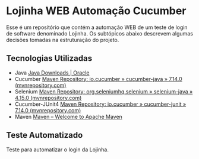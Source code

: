 # Lojinha WEB Automação Cucumber

Esse é um repositório que contém a automação WEB de um teste de login de software denominado Lojinha. Os subtópicos abaixo descrevem algumas decisões tomadas na estruturação do projeto.

## Tecnologias Utilizadas
- Java
  [Java Downloads | Oracle](https://www.oracle.com/java/technologies/downloads/#jdk21-windows)
- Cucumber
  [Maven Repository: io.cucumber » cucumber-java » 7.14.0 (mvnrepository.com)](https://mvnrepository.com/artifact/io.cucumber/cucumber-java/7.14.0)
- Selenium
  [Maven Repository: org.seleniumhq.selenium » selenium-java » 4.15.0 (mvnrepository.com)](https://mvnrepository.com/artifact/org.seleniumhq.selenium/selenium-java/4.15.0)
- Cucumber-JUnit4
  [Maven Repository: io.cucumber » cucumber-junit » 7.14.0 (mvnrepository.com)](https://mvnrepository.com/artifact/io.cucumber/cucumber-junit/7.14.0)
- Maven
  [Maven – Welcome to Apache Maven](https://maven.apache.org/)

## Teste Automatizado
Teste para automatizar o login da Lojinha.